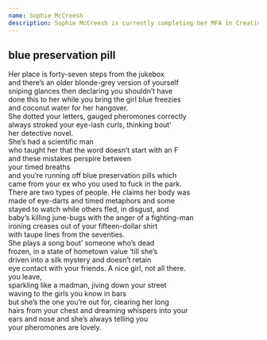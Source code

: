 ```yaml
---
name: Sophie McCreesh
description: Sophie McCreesh is currently completing her MFA in Creative Writing. She is a co-founder and editor for the magazine untethered. She lives in Toronto.
---
```


<div class="poem">
  <h2>blue preservation pill</h2>
  <p>
    Her place is forty-seven steps from the jukebox<br>
    and there’s an older blonde-grey version of yourself<br>
    sniping glances then declaring you shouldn’t have<br>
    done this to her while you bring the girl blue freezies<br>
    and coconut water for her hangover.<br>
    She dotted your letters, gauged pheromones correctly<br>
    always stroked your eye-lash curls, thinking bout’<br>
    her detective novel.<br>
    She’s had a scientific man<br>
    who taught her that the word doesn’t start with an F<br>
    and these mistakes perspire between<br>
    your timed breaths<br>
    and you’re running off blue preservation pills which<br>
    came from your ex who you used to fuck in the park.<br>
    There are two types of people. He claims her body was<br>
    made of eye-darts and timed metaphors and some<br>
    stayed to watch while others fled, in disgust, and<br>
    baby’s killing june-bugs with the anger of a fighting-man<br>
    ironing creases out of your fifteen-dollar shirt<br>
    with taupe lines from the seventies.<br>
    She plays a song bout’ someone who’s dead<br>
    frozen, in a state of hometown value ‘till she’s<br>
    driven into a silk mystery and doesn’t retain<br>
    eye contact with your friends. A nice girl, not all there.<br>
    you leave,<br>
    sparkling like a madman, jiving down your street<br>
    waving to the girls you know in bars<br>
    but she’s the one you’re out for, clearing her long<br>
    hairs from your chest and dreaming whispers into your<br>
    ears and nose and she’s always telling you<br>
    your pheromones are lovely.
  </p>
</div>
